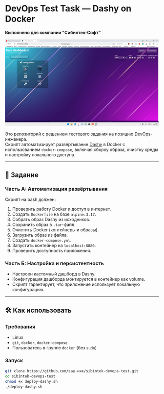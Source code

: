 # DevOps Test Task — Dashy on Docker  
**Выполнено для компании "Сибинтек-Софт"**  

![Скриншот выполнения теста](sib-test.jpg)

Это репозиторий с решением тестового задания на позицию DevOps-инженера.  
Скрипт автоматизирует развёртывание [Dashy](https://github.com/Lissy93/dashy) в Docker с использованием `docker-compose`, включая сборку образа, очистку среды и настройку локального доступа.

---

## 🎯 Задание

### Часть А: Автоматизация развёртывания
Скрипт на bash должен:
1. Проверить работу Docker и доступ в интернет.
2. Создать `Dockerfile` на базе `alpine:3.17`.
3. Собрать образ Dashy из исходников.
4. Сохранить образ в `.tar`-файл.
5. Очистить Docker (контейнеры и образы).
6. Загрузить образ из файла.
7. Создать `docker-compose.yml`.
8. Запустить контейнер на `localhost:8080`.
9. Проверить доступность приложения.

### Часть Б: Настройка и персистентность
- Настроен кастомный дашборд в Dashy.
- Конфигурация дашборда монтируется в контейнер как volume.
- Скрипт гарантирует, что приложение использует локальную конфигурацию.

---

## 🛠️ Как использовать

### Требования
- Linux
- `git`, `docker`, `docker-compose`
- Пользователь в группе `docker` (без `sudo`)

### Запуск
```bash
git clone https://github.com/ваш-ник/sibintek-devops-test.git
cd sibintek-devops-test
chmod +x deploy-dashy.sh
./deploy-dashy.sh

